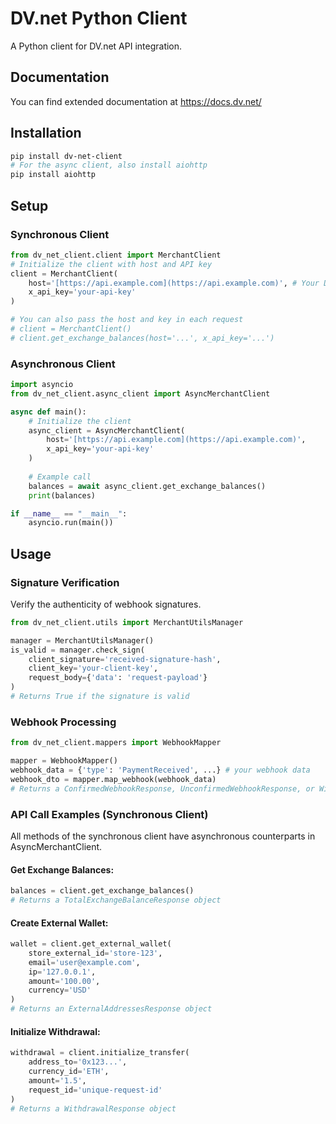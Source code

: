 # DV.net Python Client

A Python client for DV.net API integration.

## Documentation

You can find extended documentation at https://docs.dv.net/

## Installation

```bash
pip install dv-net-client
# For the async client, also install aiohttp
pip install aiohttp
```

## Setup

### Synchronous Client
```python
from dv_net_client.client import MerchantClient
# Initialize the client with host and API key
client = MerchantClient(
    host='[https://api.example.com](https://api.example.com)', # Your DV.net API host
    x_api_key='your-api-key'
)

# You can also pass the host and key in each request
# client = MerchantClient()
# client.get_exchange_balances(host='...', x_api_key='...')
```

### Asynchronous Client
```python
import asyncio
from dv_net_client.async_client import AsyncMerchantClient

async def main():
    # Initialize the client
    async_client = AsyncMerchantClient(
        host='[https://api.example.com](https://api.example.com)',
        x_api_key='your-api-key'
    )
    
    # Example call
    balances = await async_client.get_exchange_balances()
    print(balances)

if __name__ == "__main__":
    asyncio.run(main())
```

## Usage

### Signature Verification

Verify the authenticity of webhook signatures.
```python
from dv_net_client.utils import MerchantUtilsManager

manager = MerchantUtilsManager()
is_valid = manager.check_sign(
    client_signature='received-signature-hash',
    client_key='your-client-key',
    request_body={'data': 'request-payload'}
)
# Returns True if the signature is valid
```

### Webhook Processing
```python
from dv_net_client.mappers import WebhookMapper

mapper = WebhookMapper()
webhook_data = {'type': 'PaymentReceived', ...} # your webhook data
webhook_dto = mapper.map_webhook(webhook_data)
# Returns a ConfirmedWebhookResponse, UnconfirmedWebhookResponse, or WithdrawalWebhookResponse object
```

### API Call Examples (Synchronous Client)

All methods of the synchronous client have asynchronous counterparts in AsyncMerchantClient.

#### Get Exchange Balances:

```python
balances = client.get_exchange_balances()
# Returns a TotalExchangeBalanceResponse object
```

#### Create External Wallet:
```python
wallet = client.get_external_wallet(
    store_external_id='store-123',
    email='user@example.com',
    ip='127.0.0.1',
    amount='100.00',
    currency='USD'
)
# Returns an ExternalAddressesResponse object
```

#### Initialize Withdrawal:
```python
withdrawal = client.initialize_transfer(
    address_to='0x123...',
    currency_id='ETH',
    amount='1.5',
    request_id='unique-request-id'
)
# Returns a WithdrawalResponse object
```